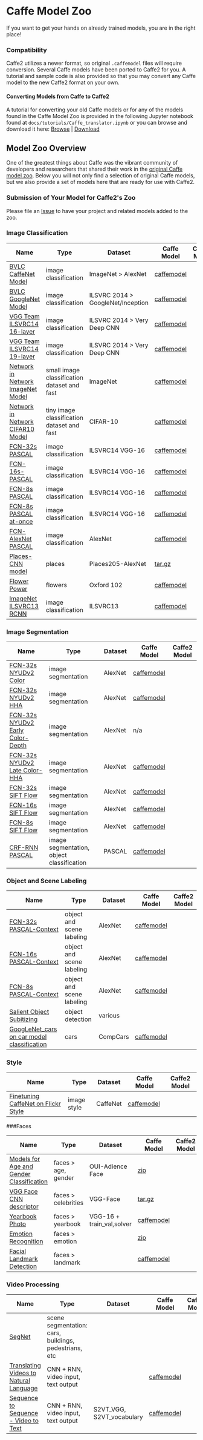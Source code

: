 # Caffe Model Zoo

If you want to get your hands on already trained models, you are in the right place!

### Compatibility

Caffe2 utilizes a newer format, so original `.caffemodel` files will require conversion. Several Caffe models have been ported to Caffe2 for you. A tutorial and sample code is also provided so that you may convert any Caffe model to the new Caffe2 format on your own.

#### Converting Models from Caffe to Caffe2

A tutorial for converting your old Caffe models or for any of the models found in the Caffe Model Zoo is provided in the following Jupyter notebook found at `docs/tutorials/Caffe_translator.ipynb` or you can browse and download it here:
[Browse](https://github.com/aaronmarkham/caffe2/blob/master/docs/tutorials/Caffe_translator.ipynb) | [Download](tutorials/Caffe_translator.ipynb)

## Model Zoo Overview

One of the greatest things about Caffe was the vibrant community of developers and researchers that shared their work in the [original Caffe model zoo](https://github.com/BVLC/caffe/wiki/Model-Zoo). Below you will not only find a selection of original Caffe models, but we also provide a set of models here that are ready for use with Caffe2.

### Submission of Your Model for Caffe2's Zoo

Please file an [Issue](https://github.com/caffe2/caffe2/issues) to have your project and related models added to the zoo.

### Image Classification

| Name                                                                                                                                                | Type                                                  | Dataset                           | Caffe Model                                                                                                      | Caffe2 Model |
|-----------------------------------------------------------------------------------------------------------------------------------------------------|-------------------------------------------------------|-----------------------------------|------------------------------------------------------------------------------------------------------------------|--------------|
| [BVLC CaffeNet Model](https://github.com/BVLC/caffe/blob/80f44100e19fd371ff55beb3ec2ad5919fb6ac43/models/bvlc_reference_caffenet/readme.md)         | image classification                                  | ImageNet > AlexNet                | [caffemodel](http://dl.caffe.berkeleyvision.org/bvlc_reference_caffenet.caffemodel)                              |   |
| [BVLC GoogleNet Model](https://github.com/BVLC/caffe/blob/80f44100e19fd371ff55beb3ec2ad5919fb6ac43/models/bvlc_googlenet/readme.md)                 | image classification                                  | ILSVRC 2014 > GoogleNet/Inception | [caffemodel](http://dl.caffe.berkeleyvision.org/bvlc_googlenet.caffemodel)                                       |   |
| [VGG Team ILSVRC14 16-layer](https://gist.github.com/ksimonyan/211839e770f7b538e2d8#file-readme-md)                                                 | image classification                                  | ILSVRC 2014 > Very Deep CNN       | [caffemodel](http://www.robots.ox.ac.uk/~vgg/software/very_deep/caffe/VGG_ILSVRC_16_layers.caffemodel)           |   |
| [VGG Team ILSVRC14 19-layer](https://gist.github.com/ksimonyan/3785162f95cd2d5fee77#file-readme-md)                                                 | image classification                                  | ILSVRC 2014 > Very Deep CNN       | [caffemodel](http://www.robots.ox.ac.uk/~vgg/software/very_deep/caffe/VGG_ILSVRC_19_layers.caffemodel)           |   |
| [Network in Network ImageNet Model](https://gist.github.com/mavenlin/d802a5849de39225bcc6)                                                          | small image classification dataset and fast           | ImageNet                          | [caffemodel](https://www.dropbox.com/s/0cidxafrb2wuwxw/nin_imagenet.caffemodel?dl=1)                             |   |
| [Network in Network CIFAR10 Model](https://gist.github.com/mavenlin/e56253735ef32c3c296d)                                                           | tiny image classification dataset and fast            | CIFAR-10                          | [caffemodel](https://www.dropbox.com/s/blrajqirr1p31v0/cifar10_nin.caffemodel?dl=1)                              |   |
| [FCN-32s PASCAL](https://github.com/shelhamer/fcn.berkeleyvision.org/blob/master/voc-fcn32s)                                                        | image classification                                  | ILSVRC14 VGG-16                   | [caffemodel](http://dl.caffe.berkeleyvision.org/fcn32s-heavy-pascal.caffemodel)                                  |   |
| [FCN-16s-PASCAL](https://github.com/shelhamer/fcn.berkeleyvision.org/blob/master/voc-fcn16s)                                                        | image classification                                  | ILSVRC14 VGG-16                   | [caffemodel](http://dl.caffe.berkeleyvision.org/fcn16s-heavy-pascal.caffemodel)                                  |   |
| [FCN-8s PASCAL](https://github.com/shelhamer/fcn.berkeleyvision.org/blob/master/voc-fcn8s)                                                          | image classification                                  | ILSVRC14 VGG-16                   | [caffemodel](http://dl.caffe.berkeleyvision.org/fcn8s-heavy-pascal.caffemodel)                                   |   |
| [FCN-8s PASCAL at-once](https://github.com/shelhamer/fcn.berkeleyvision.org/blob/master/voc-fcn8s-atonce)                                           | image classification                                  | ILSVRC14 VGG-16                   | [caffemodel](http://dl.caffe.berkeleyvision.org/fcn8s-atonce-pascal.caffemodel)                                  |   |
| [FCN-AlexNet PASCAL](https://github.com/shelhamer/fcn.berkeleyvision.org/blob/master/voc-fcn-alexnet)                                               | image classification                                  | AlexNet                           | [caffemodel](http://dl.caffe.berkeleyvision.org/fcn-alexnet-pascal.caffemodel)                                   |   |
| [Places-CNN model](http://places.csail.mit.edu/)                                                                                                    | places                                                | Places205-AlexNet                 | [tar.gz](http://places.csail.mit.edu/model/placesCNN_upgraded.tar.gz)                                            |   |
| [Flower Power](http://jimgoo.com/flower-power/)                                                                                                     | flowers                                               | Oxford 102                        | [caffemodel](https://s3.amazonaws.com/jgoode/cannaid/bvlc_reference_caffenet.caffemodel)                         |   |
| [ImageNet ILSVRC13 RCNN](https://github.com/BVLC/caffe/blob/80f44100e19fd371ff55beb3ec2ad5919fb6ac43/models/bvlc_reference_rcnn_ilsvrc13/readme.md) | image classification                                  | ILSVRC13                          | [caffemodel](http://dl.caffe.berkeleyvision.org/bvlc_reference_rcnn_ilsvrc13.caffemodel)                         | | |

### Image Segmentation

| Name                                                                                                                                                | Type                                                  | Dataset                           | Caffe Model                                                                                                      | Caffe2 Model |
|-----------------------------------------------------------------------------------------------------------------------------------------------------|-------------------------------------------------------|-----------------------------------|------------------------------------------------------------------------------------------------------------------|--------------|
| [FCN-32s NYUDv2 Color](https://github.com/shelhamer/fcn.berkeleyvision.org/blob/master/nyud-fcn32s-color)                                           | image segmentation                                    | AlexNet                           | [caffemodel](http://dl.caffe.berkeleyvision.org/nyud-fcn32s-color-heavy.caffemodel)                              |   |
| [FCN-32s NYUDv2 HHA](https://github.com/shelhamer/fcn.berkeleyvision.org/blob/master/nyud-fcn32s-hha)                                               | image segmentation                                    | AlexNet                           | [caffemodel](http://dl.caffe.berkeleyvision.org/nyud-fcn32s-hha-heavy.caffemodel)                                |   |
| [FCN-32s NYUDv2 Early Color-Depth](https://github.com/shelhamer/fcn.berkeleyvision.org/blob/master/nyud-fcn32s-color-d)                             | image segmentation                                    | AlexNet                           | n/a                                                                                                              |   |
| [FCN-32s NYUDv2 Late Color-HHA](https://github.com/shelhamer/fcn.berkeleyvision.org/blob/master/nyud-fcn32s-color-hha)                              | image segmentation                                    | AlexNet                           | [caffemodel](http://dl.caffe.berkeleyvision.org/nyud-fcn32s-color-hha-heavy.caffemodel)                          |   |
| [FCN-32s SIFT Flow](https://github.com/shelhamer/fcn.berkeleyvision.org/blob/master/siftflow-fcn32s)                                                | image segmentation                                    | AlexNet                           | [caffemodel](http://dl.caffe.berkeleyvision.org/siftflow-fcn32s-heavy.caffemodel)                                |   |
| [FCN-16s SIFT Flow](https://github.com/shelhamer/fcn.berkeleyvision.org/blob/master/siftflow-fcn16s)                                                | image segmentation                                    | AlexNet                           | [caffemodel](http://dl.caffe.berkeleyvision.org/siftflow-fcn16s-heavy.caffemodel)                                |   |
| [FCN-8s SIFT Flow](https://github.com/shelhamer/fcn.berkeleyvision.org/blob/master/siftflow-fcn8s)                                                  | image segmentation                                    | AlexNet                           | [caffemodel](http://dl.caffe.berkeleyvision.org/siftflow-fcn8s-heavy.caffemodel)                                 |   |
| [CRF-RNN PASCAL](https://github.com/torrvision/crfasrnn)                                                                                            | image segmentation, object classification             | PASCAL                            | [caffemodel](http://goo.gl/j7PrPZ)                                                                               |   | |

### Object and Scene Labeling

| Name                                                                                                                                                | Type                                                  | Dataset                           | Caffe Model                                                                                                      | Caffe2 Model |
|-----------------------------------------------------------------------------------------------------------------------------------------------------|-------------------------------------------------------|-----------------------------------|------------------------------------------------------------------------------------------------------------------|--------------|
| [FCN-32s PASCAL-Context](https://github.com/shelhamer/fcn.berkeleyvision.org/blob/master/pascalcontext-fcn32s)                                      | object and scene labeling                             | AlexNet                           | [caffemodel](http://dl.caffe.berkeleyvision.org/pascalcontext-fcn32s-heavy.caffemodel)                           |   |
| [FCN-16s PASCAL-Context](https://github.com/shelhamer/fcn.berkeleyvision.org/blob/master/pascalcontext-fcn16s)                                      | object and scene labeling                             | AlexNet                           | [caffemodel](http://dl.caffe.berkeleyvision.org/pascalcontext-fcn16s-heavy.caffemodel)                           |   |
| [FCN-8s PASCAL-Context](https://github.com/shelhamer/fcn.berkeleyvision.org/blob/master/pascalcontext-fcn8s)                                        | object and scene labeling                             | AlexNet                           | [caffemodel](http://dl.caffe.berkeleyvision.org/pascalcontext-fcn8s-heavy.caffemodel)                            |   |
| [Salient Object Subitizing](http://www.cs.bu.edu/groups/ivc/Subitizing/)                                                                            | object detection                                      | various                           |                                                                                                                  |   |
| [GoogLeNet_cars on car model classification](https://gist.github.com/bogger/b90eb88e31cd745525ae)                                                   | cars                                                  | CompCars                          | [caffemodel](http://mmlab.ie.cuhk.edu.hk/datasets/comp_cars/googlenet_finetune_web_car_iter_10000.caffemodel)    |   | |

### Style

| Name                                                                                                                                                | Type                                                  | Dataset                           | Caffe Model                                                                                                      | Caffe2 Model |
|-----------------------------------------------------------------------------------------------------------------------------------------------------|-------------------------------------------------------|-----------------------------------|------------------------------------------------------------------------------------------------------------------|--------------|
| [Finetuning CaffeNet on Flickr Style](https://gist.github.com/sergeyk/034c6ac3865563b69e60)                                                         | image style                                           | CaffeNet                          | [caffemodel](http://dl.caffe.berkeleyvision.org/finetune_flickr_style.caffemodel)                                |   | |

###Faces

| Name                                                                                                                                                | Type                                                  | Dataset                           | Caffe Model                                                                                                      | Caffe2 Model |
|-----------------------------------------------------------------------------------------------------------------------------------------------------|-------------------------------------------------------|-----------------------------------|------------------------------------------------------------------------------------------------------------------|--------------|
| [Models for Age and Gender Classification](http://www.openu.ac.il/home/hassner/projects/cnn_agegender/)                                             | faces > age, gender                                   | OUI-Adience Face                  | [zip](http://www.openu.ac.il/home/hassner/projects/cnn_agegender/cnn_age_gender_models_and_data.0.0.2.zip)       |   |
| [VGG Face CNN descriptor](http://www.robots.ox.ac.uk/~vgg/software/vgg_face/)                                                                       | faces > celebrities                                   | VGG-Face                          | [tar.gz](http://www.robots.ox.ac.uk/~vgg/software/vgg_face/src/vgg_face_caffe.tar.gz)                            |   |
| [Yearbook Photo](https://gist.github.com/katerakelly/842f948d568d7f1f0044)                                                                          | faces > yearbook                                      | VGG-16 + train_val,solver         | [caffemodel](https://www.dropbox.com/s/6bbbckxwa14ainq/yearbook_cleaned.caffemodel?dl=0)                         |   |
| [Emotion Recognition](http://www.openu.ac.il/home/hassner/projects/cnn_emotions/)                                                                   | faces > emotion                                       |                                   | [zip](https://dl.dropboxusercontent.com/u/38822310/DemoDir.zip)                                                  |   |
| [Facial Landmark Detection](http://www.openu.ac.il/home/hassner/projects/tcnn_landmarks/)                                                           | faces > landmark                                      |                                   | [caffemodel](https://github.com/ishay2b/VanillaCNN/blob/master/ZOO/vanillaCNN.caffemodel)                        | | |

### Video Processing

| Name                                                                                                                                                | Type                                                  | Dataset                           | Caffe Model                                                                                                      | Caffe2 Model |
|-----------------------------------------------------------------------------------------------------------------------------------------------------|-------------------------------------------------------|-----------------------------------|------------------------------------------------------------------------------------------------------------------|--------------|
| [SegNet](http://mi.eng.cam.ac.uk/projects/segnet/tutorial.html)                                                                                     | scene segmentation: cars, buildings, pedestrians, etc |                                   |                                                                                                                  |   |
| [Translating Videos to Natural Language](https://www.cs.utexas.edu/~vsub/naacl15_project.html)                                                      | CNN + RNN, video input, text output                   |                                   | [caffemodel](https://www.dropbox.com/s/edbd49n4hhr7d7x/naacl15_pool_vgg_fc7_mean_fac2.caffemodel?dl=1)           |   |
| [Sequence to Sequence - Video to Text](https://vsubhashini.github.io/s2vt.html)                                                                     | CNN + RNN, video input, text output                   | S2VT_VGG, S2VT_vocabulary         | [caffemodel](https://www.dropbox.com/s/wn6k2oqurxzt6e2/s2s_vgg_pstream_allvocab_fac2_iter_16000.caffemodel?dl=1) |   | |
